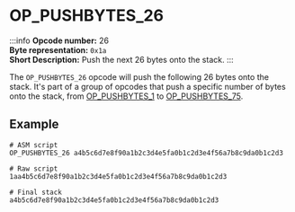 # OP_PUSHBYTES_26
:::info
**Opcode number:** 26  
**Byte representation:**  `0x1a`  
**Short Description:** Push the next 26 bytes onto the stack. 
:::

The `OP_PUSHBYTES_26` opcode will push the following 26 bytes onto the stack. It's part of a group of opcodes that push a specific number of bytes onto the stack, from [OP_PUSHBYTES_1](./OP_PUSHBYTES_1.md) to [OP_PUSHBYTES_75](./OP_PUSHBYTES_75.md).

## Example
```shell
# ASM script
OP_PUSHBYTES_26 a4b5c6d7e8f90a1b2c3d4e5fa0b1c2d3e4f56a7b8c9da0b1c2d3

# Raw script
1aa4b5c6d7e8f90a1b2c3d4e5fa0b1c2d3e4f56a7b8c9da0b1c2d3

# Final stack
a4b5c6d7e8f90a1b2c3d4e5fa0b1c2d3e4f56a7b8c9da0b1c2d3
```
